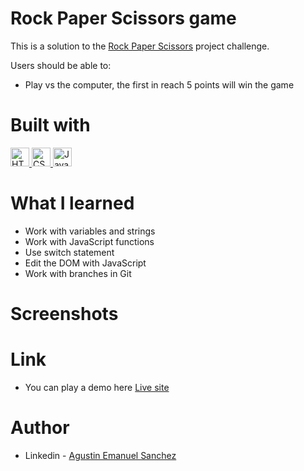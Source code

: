 # Rock Paper Scissors game

This is a solution to the  [Rock Paper Scissors](https://www.theodinproject.com/lessons/foundations-rock-paper-scissors) project challenge.

Users should be able to:

- Play vs the computer, the first in reach 5 points will win the game

# Built with

<p>
 <a href="https://developer.mozilla.org/en-US/docs/Glossary/HTML">
  <img src="https://img.shields.io/badge/-HTML5-E34F26?style=flat-square&logo=html5&logoColor=white" height="30" alt="HTML5"/>
 </a>
 <a href="https://developer.mozilla.org/en-US/docs/Web/CSS">
  <img src="https://img.shields.io/badge/-CSS3-blue?style=flat-square&logo=CSS3&logoColor=white" height="30" alt="CSS3"/>
 </a>
 <a href="https://developer.mozilla.org/en-US/docs/Web/JavaScript">
  <img src="https://img.shields.io/badge/-Javascript-yellow?style=flat-square&logo=Javascript&logoColor=white" height="30" alt="Javascript"/>
 </a>
</p>
  
# What I learned

- Work with variables and strings
- Work with JavaScript functions
- Use switch statement
- Edit the DOM with JavaScript
- Work with branches in Git

# Screenshots



# Link

- You can play a demo here [Live site](https://agusscript.github.io/Rock-Paper-Scissors/)

# Author

- Linkedin - [Agustin Emanuel Sanchez](https://www.linkedin.com/in/agustin-emanuel-sanchez-4b2807240/)
